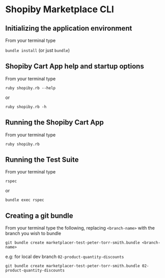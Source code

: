 # Shopiby Marketplace CLI

## Initializing the application environment

From your terminal type

`bundle install` (or just `bundle`)

## Shopiby Cart App help and startup options

From your terminal type

`ruby shopiby.rb --help`

or

`ruby shopiby.rb -h`

## Running the Shopiby Cart App

From your terminal type

`ruby shopiby.rb`

## Running the Test Suite

From your terminal type

`rspec`

or

`bundle exec rspec`


## Creating a git bundle

From your terminal type the following, replacing `<branch-name>` with the branch you wish to bundle

`git bundle create marketplacer-test-peter-torr-smith.bundle <branch-name>`

e.g: for local dev branch `02-product-quantity-discounts`

`git bundle create marketplacer-test-peter-torr-smith.bundle 02-product-quantity-discounts`